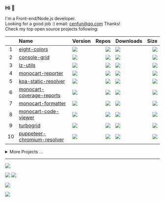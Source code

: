 ### Hi 👋

I'm a Front-end/Node.js developer.  
Looking for a good job :) email: [cenfun@qq.com](cenfun@qq.com) Thanks!  
Check my top open source projects following:

|   |Name|Version|Repos|Downloads|Size|
|:-:|:---|:------|----:|:--------|---:|
| 1 |[eight-colors](https://github.com/cenfun/eight-colors)|[![](https://img.shields.io/npm/v/eight-colors?label=)](https://www.npmjs.com/package/eight-colors)|[![](https://badgen.net/github/dependents-repo/cenfun/eight-colors?label=)](https://github.com/cenfun/eight-colors/network/dependents)|[![](https://badgen.net/npm/dm/eight-colors?label=)](https://www.npmjs.com/package/eight-colors)|[![](https://img.shields.io/bundlephobia/min/eight-colors?label=)](https://www.npmjs.com/package/eight-colors)|
| 2 |[console-grid](https://github.com/cenfun/console-grid)|[![](https://img.shields.io/npm/v/console-grid?label=)](https://www.npmjs.com/package/console-grid)|[![](https://badgen.net/github/dependents-repo/cenfun/console-grid?label=)](https://github.com/cenfun/console-grid/network/dependents)|[![](https://badgen.net/npm/dm/console-grid?label=)](https://www.npmjs.com/package/console-grid)|[![](https://img.shields.io/bundlephobia/min/console-grid?label=)](https://www.npmjs.com/package/console-grid)|
| 3 |[lz-utils](https://github.com/cenfun/lz-utils)|[![](https://img.shields.io/npm/v/lz-utils?label=)](https://www.npmjs.com/package/lz-utils)|[![](https://badgen.net/github/dependents-repo/cenfun/lz-utils?label=)](https://github.com/cenfun/lz-utils/network/dependents)|[![](https://badgen.net/npm/dm/lz-utils?label=)](https://www.npmjs.com/package/lz-utils)|[![](https://img.shields.io/bundlephobia/min/lz-utils?label=)](https://www.npmjs.com/package/lz-utils)|
| 4 |[monocart-reporter](https://github.com/cenfun/monocart-reporter)|[![](https://img.shields.io/npm/v/monocart-reporter?label=)](https://www.npmjs.com/package/monocart-reporter)|[![](https://badgen.net/github/dependents-repo/cenfun/monocart-reporter?label=)](https://github.com/cenfun/monocart-reporter/network/dependents)|[![](https://badgen.net/npm/dm/monocart-reporter?label=)](https://www.npmjs.com/package/monocart-reporter)|[![](https://img.shields.io/bundlephobia/min/monocart-reporter?label=)](https://www.npmjs.com/package/monocart-reporter)|
| 5 |[koa-static-resolver](https://github.com/cenfun/koa-static-resolver)|[![](https://img.shields.io/npm/v/koa-static-resolver?label=)](https://www.npmjs.com/package/koa-static-resolver)|[![](https://badgen.net/github/dependents-repo/cenfun/koa-static-resolver?label=)](https://github.com/cenfun/koa-static-resolver/network/dependents)|[![](https://badgen.net/npm/dm/koa-static-resolver?label=)](https://www.npmjs.com/package/koa-static-resolver)|[![](https://img.shields.io/bundlephobia/min/koa-static-resolver?label=)](https://www.npmjs.com/package/koa-static-resolver)|
| 6 |[monocart-coverage-reports](https://github.com/cenfun/monocart-coverage-reports)|[![](https://img.shields.io/npm/v/monocart-coverage-reports?label=)](https://www.npmjs.com/package/monocart-coverage-reports)|[![](https://badgen.net/github/dependents-repo/cenfun/monocart-coverage-reports?label=)](https://github.com/cenfun/monocart-coverage-reports/network/dependents)|[![](https://badgen.net/npm/dm/monocart-coverage-reports?label=)](https://www.npmjs.com/package/monocart-coverage-reports)|[![](https://img.shields.io/bundlephobia/min/monocart-coverage-reports?label=)](https://www.npmjs.com/package/monocart-coverage-reports)|
| 7 |[monocart-formatter](https://github.com/cenfun/monocart-formatter)|[![](https://img.shields.io/npm/v/monocart-formatter?label=)](https://www.npmjs.com/package/monocart-formatter)|[![](https://badgen.net/github/dependents-repo/cenfun/monocart-formatter?label=)](https://github.com/cenfun/monocart-formatter/network/dependents)|[![](https://badgen.net/npm/dm/monocart-formatter?label=)](https://www.npmjs.com/package/monocart-formatter)|[![](https://img.shields.io/bundlephobia/min/monocart-formatter?label=)](https://www.npmjs.com/package/monocart-formatter)|
| 8 |[monocart-code-viewer](https://github.com/cenfun/monocart-code-viewer)|[![](https://img.shields.io/npm/v/monocart-code-viewer?label=)](https://www.npmjs.com/package/monocart-code-viewer)|[![](https://badgen.net/github/dependents-repo/cenfun/monocart-code-viewer?label=)](https://github.com/cenfun/monocart-code-viewer/network/dependents)|[![](https://badgen.net/npm/dm/monocart-code-viewer?label=)](https://www.npmjs.com/package/monocart-code-viewer)|[![](https://img.shields.io/bundlephobia/min/monocart-code-viewer?label=)](https://www.npmjs.com/package/monocart-code-viewer)|
| 9 |[turbogrid](https://github.com/cenfun/turbogrid)|[![](https://img.shields.io/npm/v/turbogrid?label=)](https://www.npmjs.com/package/turbogrid)|[![](https://badgen.net/github/dependents-repo/cenfun/turbogrid?label=)](https://github.com/cenfun/turbogrid/network/dependents)|[![](https://badgen.net/npm/dm/turbogrid?label=)](https://www.npmjs.com/package/turbogrid)|[![](https://img.shields.io/bundlephobia/min/turbogrid?label=)](https://www.npmjs.com/package/turbogrid)|
| 10|[puppeteer-chromium-resolver](https://github.com/cenfun/puppeteer-chromium-resolver)|[![](https://img.shields.io/npm/v/puppeteer-chromium-resolver?label=)](https://www.npmjs.com/package/puppeteer-chromium-resolver)|[![](https://badgen.net/github/dependents-repo/cenfun/puppeteer-chromium-resolver?label=)](https://github.com/cenfun/puppeteer-chromium-resolver/network/dependents)|[![](https://badgen.net/npm/dm/puppeteer-chromium-resolver?label=)](https://www.npmjs.com/package/puppeteer-chromium-resolver)|[![](https://img.shields.io/bundlephobia/min/puppeteer-chromium-resolver?label=)](https://www.npmjs.com/package/puppeteer-chromium-resolver)|
<details>
<summary>More Projects ...</summary>

|   |Name|Version|Repos|Downloads|Size|
|:-:|:---|:------|----:|:--------|---:|
| 11|[jest-monocart-coverage](https://github.com/cenfun/jest-monocart-coverage)|[![](https://img.shields.io/npm/v/jest-monocart-coverage?label=)](https://www.npmjs.com/package/jest-monocart-coverage)|[![](https://badgen.net/github/dependents-repo/cenfun/jest-monocart-coverage?label=)](https://github.com/cenfun/jest-monocart-coverage/network/dependents)|[![](https://badgen.net/npm/dm/jest-monocart-coverage?label=)](https://www.npmjs.com/package/jest-monocart-coverage)|[![](https://img.shields.io/bundlephobia/min/jest-monocart-coverage?label=)](https://www.npmjs.com/package/jest-monocart-coverage)|
| 12|[monocart-locator](https://github.com/cenfun/monocart-locator)|[![](https://img.shields.io/npm/v/monocart-locator?label=)](https://www.npmjs.com/package/monocart-locator)|[![](https://badgen.net/github/dependents-repo/cenfun/monocart-locator?label=)](https://github.com/cenfun/monocart-locator/network/dependents)|[![](https://badgen.net/npm/dm/monocart-locator?label=)](https://www.npmjs.com/package/monocart-locator)|[![](https://img.shields.io/bundlephobia/min/monocart-locator?label=)](https://www.npmjs.com/package/monocart-locator)|
| 13|[webpack-stats-report](https://github.com/cenfun/webpack-stats-report)|[![](https://img.shields.io/npm/v/webpack-stats-report?label=)](https://www.npmjs.com/package/webpack-stats-report)|[![](https://badgen.net/github/dependents-repo/cenfun/webpack-stats-report?label=)](https://github.com/cenfun/webpack-stats-report/network/dependents)|[![](https://badgen.net/npm/dm/webpack-stats-report?label=)](https://www.npmjs.com/package/webpack-stats-report)|[![](https://img.shields.io/bundlephobia/min/webpack-stats-report?label=)](https://www.npmjs.com/package/webpack-stats-report)|
| 14|[monocart](https://github.com/cenfun/monocart)|[![](https://img.shields.io/npm/v/monocart?label=)](https://www.npmjs.com/package/monocart)|[![](https://badgen.net/github/dependents-repo/cenfun/monocart?label=)](https://github.com/cenfun/monocart/network/dependents)|[![](https://badgen.net/npm/dm/monocart?label=)](https://www.npmjs.com/package/monocart)|[![](https://img.shields.io/bundlephobia/min/monocart?label=)](https://www.npmjs.com/package/monocart)|
| 15|[screencast-gif](https://github.com/cenfun/screencast-gif)|[![](https://img.shields.io/npm/v/screencast-gif?label=)](https://www.npmjs.com/package/screencast-gif)|[![](https://badgen.net/github/dependents-repo/cenfun/screencast-gif?label=)](https://github.com/cenfun/screencast-gif/network/dependents)|[![](https://badgen.net/npm/dm/screencast-gif?label=)](https://www.npmjs.com/package/screencast-gif)|[![](https://img.shields.io/bundlephobia/min/screencast-gif?label=)](https://www.npmjs.com/package/screencast-gif)|
| 16|[nice-ticks](https://github.com/cenfun/nice-ticks)|[![](https://img.shields.io/npm/v/nice-ticks?label=)](https://www.npmjs.com/package/nice-ticks)|[![](https://badgen.net/github/dependents-repo/cenfun/nice-ticks?label=)](https://github.com/cenfun/nice-ticks/network/dependents)|[![](https://badgen.net/npm/dm/nice-ticks?label=)](https://www.npmjs.com/package/nice-ticks)|[![](https://img.shields.io/bundlephobia/min/nice-ticks?label=)](https://www.npmjs.com/package/nice-ticks)|
| 17|[starfall-cli](https://github.com/cenfun/starfall-cli)|[![](https://img.shields.io/npm/v/starfall-cli?label=)](https://www.npmjs.com/package/starfall-cli)|[![](https://badgen.net/github/dependents-repo/cenfun/starfall-cli?label=)](https://github.com/cenfun/starfall-cli/network/dependents)|[![](https://badgen.net/npm/dm/starfall-cli?label=)](https://www.npmjs.com/package/starfall-cli)|[![](https://img.shields.io/bundlephobia/min/starfall-cli?label=)](https://www.npmjs.com/package/starfall-cli)|
| 18|[mouse-helper](https://github.com/cenfun/mouse-helper)|[![](https://img.shields.io/npm/v/mouse-helper?label=)](https://www.npmjs.com/package/mouse-helper)|[![](https://badgen.net/github/dependents-repo/cenfun/mouse-helper?label=)](https://github.com/cenfun/mouse-helper/network/dependents)|[![](https://badgen.net/npm/dm/mouse-helper?label=)](https://www.npmjs.com/package/mouse-helper)|[![](https://img.shields.io/bundlephobia/min/mouse-helper?label=)](https://www.npmjs.com/package/mouse-helper)|
| 19|[eslint-config-plus](https://github.com/cenfun/eslint-config-plus)|[![](https://img.shields.io/npm/v/eslint-config-plus?label=)](https://www.npmjs.com/package/eslint-config-plus)|[![](https://badgen.net/github/dependents-repo/cenfun/eslint-config-plus?label=)](https://github.com/cenfun/eslint-config-plus/network/dependents)|[![](https://badgen.net/npm/dm/eslint-config-plus?label=)](https://www.npmjs.com/package/eslint-config-plus)|[![](https://img.shields.io/bundlephobia/min/eslint-config-plus?label=)](https://www.npmjs.com/package/eslint-config-plus)|
| 20|[stylelint-config-plus](https://github.com/cenfun/stylelint-config-plus)|[![](https://img.shields.io/npm/v/stylelint-config-plus?label=)](https://www.npmjs.com/package/stylelint-config-plus)|[![](https://badgen.net/github/dependents-repo/cenfun/stylelint-config-plus?label=)](https://github.com/cenfun/stylelint-config-plus/network/dependents)|[![](https://badgen.net/npm/dm/stylelint-config-plus?label=)](https://www.npmjs.com/package/stylelint-config-plus)|[![](https://img.shields.io/bundlephobia/min/stylelint-config-plus?label=)](https://www.npmjs.com/package/stylelint-config-plus)|

</details>

---


[![](http://github-profile-summary-cards.vercel.app/api/cards/profile-details?username=cenfun&theme=github)](https://github.com/cenfun)

![](http://github-profile-summary-cards.vercel.app/api/cards/most-commit-language?username=cenfun&theme=github)
![](http://github-profile-summary-cards.vercel.app/api/cards/productive-time?username=cenfun&theme=github&utcOffset=8)
  
[![](https://streak-stats.demolab.com/?user=cenfun)](https://github.com/cenfun)

[![](https://komarev.com/ghpvc/?username=cenfun)](https://github.com/cenfun) 
